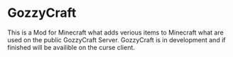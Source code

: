 # GozzyCraft
This is a Mod for Minecraft what adds verious items to Minecraft what are used on the public GozzyCraft Server.
GozzyCraft is in development and if finished will be availible on the curse client.

